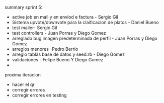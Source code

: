 summary sprint 5:
- active job en mail y en enviod e factura - Sergio  Gil
- Sistema upvote/downvote para la claificacion de platos - Daniel Bueno
- test mailer- Sergio Gil
- test controllers - Juan Porras y Diego Gomez
- arreglado bug imagen predeterminada de perfil - Juan Porras y Diego Gomez
- arreglos menores -Pedro Berrio
- arreglo tablas base de datos y seed.rb - Diego Gomez
- validaciones - Felipe Bueno Y Diego Gomez
- 

proxima iteracion
- hacer el qr 
- corregir errores
- corregir errores en testing